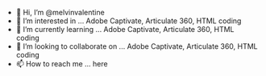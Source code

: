 - 👋 Hi, I’m @melvinvalentine
- 👀 I’m interested in ... Adobe Captivate, Articulate 360, HTML coding
- 🌱 I’m currently learning ... Adobe Captivate, Articulate 360, HTML coding
- 💞️ I’m looking to collaborate on ... Adobe Captivate, Articulate 360, HTML coding
- 📫 How to reach me ... here

<!---
melvinvalentine/melvinvalentine is a ✨ special ✨ repository because its `README.md` (this file) appears on your GitHub profile.
You can click the Preview link to take a look at your changes.
--->
